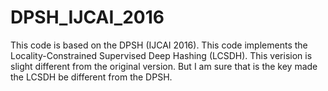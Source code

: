 # DPSH_IJCAI_2016
This code is based on the DPSH (IJCAI 2016). This code implements the Locality-Constrained Supervised Deep Hashing (LCSDH).
This verision is slight different from the original version. But I am sure that is the key made the LCSDH be different from the DPSH.
